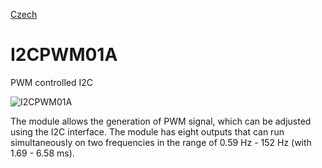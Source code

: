 
[Czech](./README.cs.md)
<!--- module --->
# I2CPWM01A
<!--- Emodule --->

<!--- subtitle --->PWM controlled I2C<!--- Esubtitle --->

![I2CPWM01A]()

<!--- description --->The module allows the generation of PWM signal, which can be adjusted using the I2C interface. The module has eight outputs that can run simultaneously on two frequencies in the range of 0.59 Hz - 152 Hz (with 1.69 - 6.58 ms).<!--- Edescription --->
            